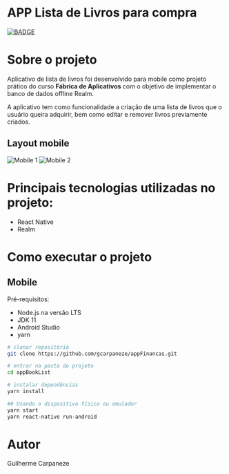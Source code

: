 # APP Lista de Livros para compra

[![BADGE](https://img.shields.io/badge/licence-MIT-brightgreen)](https://github.com/gcarpaneze/appBookList/blob/main/LICENCE)

# Sobre o projeto

Aplicativo de lista de livros foi desenvolvido para mobile como projeto prático do curso **Fábrica de Aplicativos** com o objetivo de implementar o banco de dados offline Realm.

A aplicativo tem como funcionalidade a criação de uma lista de livros que o usuário queira adquirir, bem como editar e remover livros previamente criados.

## Layout mobile
![Mobile 1](https://github.com/gcarpaneze/pictures/blob/c399aee67686c28ee22e37a0e7dec9d5f1fc7d6b/Lista%20de%20Livros%201_resized.png) ![Mobile 2](https://github.com/gcarpaneze/pictures/blob/1927cd4c0aa5365a347473dbf995da9376e9afe0/Lista%20de%20Livros%202_resized.png) 

# Principais tecnologias utilizadas no projeto:

- React Native
- Realm

# Como executar o projeto

## Mobile
Pré-requisitos:
- Node.js na versão LTS
- JDK 11
- Android Studio
- yarn

```bash
# clonar repositório
git clone https://github.com/gcarpaneze/appFinancas.git

# entrar na pasta do projeto
cd appBookList

# instalar dependências
yarn install

## Usando o dispositivo físico ou emulador
yarn start
yarn react-native run-android

```

# Autor

Guilherme Carpaneze
